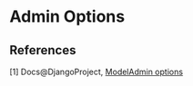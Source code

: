 # Admin Options

## References

[1] Docs@DjangoProject, [ModelAdmin options](https://docs.djangoproject.com/en/dev/ref/contrib/admin/#modeladmin-options)

